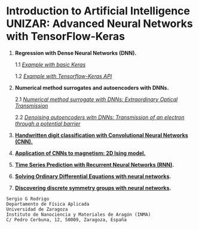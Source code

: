 # **Introduction to Artificial Intelligence UNIZAR: Advanced Neural Networks with TensorFlow-Keras**

1. **Regression with Dense Neural Networks (DNN).**
   
   1.1  *[Example with basic Keras](regression/ai_unizar_course_regression_1.ipynb)*
   
   1.2  *[Example with Tensorflow-Keras API](regression/ai_unizar_course_regression_2.ipynb)*   
2. **Numerical method surrogates and autoencoders with DNNs.**
   
   2.1  *[Numerical method surrogate with DNNs: Extraordinary Optical Transmission](eot/ai_unizar_course_scattering.ipynb)*
   
   2.2  *[Denoising autoencoders witn DNNs: Transmission of an electron through a potential barrier](deltas/ai_unizar_course_deltas.ipynb)*
   
3. **[Handwritten digit classification with Convolutional Neural Networks (CNN).](minst/ai_unizar_course_classifying_digits_23-24.ipynb)**
4. **[Application of CNNs to magnetism: 2D Ising model.](ising_model/ai_unizar_course_ising_model.ipynb)**
5. **[Time Series Prediction with Recurrent Neural Networks (RNN)](recurrent_networks/ai_unizar_course_recurrent_neural_networks.ipynb).**
6. **[Solving Ordinary Differential Equations with neural networks](ode/ai_unizar_course_ode.ipynb).**
7. **[Discovering discrete symmetry groups with neural networks](https://github.com/IrisFDTD/Symmetry_Seeker_NN/tree/main).**

```
Sergio G Rodrigo
Departamento de Física Aplicada
Universidad de Zaragoza
Instituto de Nanociencia y Materiales de Aragón (INMA)
C/ Pedro Cerbuna, 12, 50009, Zaragoza, España
```
